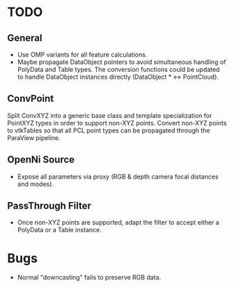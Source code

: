 # TODO

## General

* Use OMP variants for all feature calculations.
* Maybe propagate DataObject pointers to avoid simultaneous handling of PolyData and Table types. The conversion functions could be updated to handle DataObject instances directly (DataObject * <-> PointCloud<PointType>).

## ConvPoint

Split ConvXYZ into a generic base class and template specialization for PointXYZ types in order to support non-XYZ points. Convert non-XYZ points to vtkTables so that all PCL point types can be propagated through the ParaView pipeline.

## OpenNi Source

* Expose all parameters via proxy (RGB & depth camera focal distances and modes).

## PassThrough Filter

* Once non-XYZ points are supported, adapt the filter to accept either a PolyData or a Table instance.

# Bugs

* Normal "downcasting" fails to preserve RGB data.

